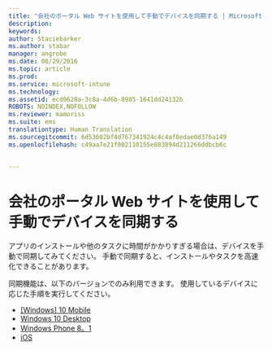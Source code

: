 ```yaml
---
title: "会社のポータル Web サイトを使用して手動でデバイスを同期する | Microsoft Intune"
description: 
keywords: 
author: Staciebarker
ms.author: stabar
manager: angrobe
ms.date: 08/29/2016
ms.topic: article
ms.prod: 
ms.service: microsoft-intune
ms.technology: 
ms.assetid: ecd0628a-3c8a-4d6b-8985-1641dd24132b
ROBOTS: NOINDEX,NOFOLLOW
ms.reviewer: mamoriss
ms.suite: ems
translationtype: Human Translation
ms.sourcegitcommit: 6d53602bf4d767341924c4c4af8edae0d376a149
ms.openlocfilehash: c49aa7e21f002110155e883894d211266ddbcb6c


---
```



# 会社のポータル Web サイトを使用して手動でデバイスを同期する

アプリのインストールや他のタスクに時間がかかりすぎる場合は、デバイスを手動で同期してみてください。 手動で同期すると、インストールやタスクを高速化できることがあります。

同期機能は、以下のバージョンでのみ利用できます。 使用しているデバイスに応じた手順を実行してください。

* [[Windows] 10 Mobile](sync-your-device-manually-windows.md#windows-10-mobile)
* [Windows 10 Desktop](sync-your-device-manually-windows.md#windows-10-desktop)
* [Windows Phone 8。1](sync-your-device-manually-windows.md#windows-phone-8-1)
* [iOS](sync-your-device-manually-ios.md)



<!--HONumber=Oct16_HO2-->



